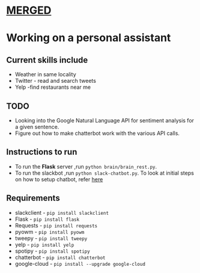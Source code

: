 # [MERGED](https://github.com/lordlabakdas/MunchTron/pull/6)
# Working on a personal assistant

## Current skills include
* Weather in same locality
* Twitter - read and search tweets
* Yelp -find restaurants near me

## TODO
* Looking into the Google Natural Language API for sentiment analysis for a given sentence.
* Figure out how to make chatterbot work with the various API calls.

## Instructions to run
* To run the __Flask__ server ,run `python brain/brain_rest.py`.
* To run the slackbot ,run `python slack-chatbot.py`. To look at initial steps on how to setup chatbot, refer [here](https://www.fullstackpython.com/blog/build-first-slack-bot-python.html)

## Requirements
* slackclient - `pip install slackclient`
* Flask - `pip install flask`
* Requests - `pip install requests`
* pyowm - `pip install pyowm`
* tweepy - `pip install tweepy`
* yelp - `pip install yelp`
* spotipy - `pip install spotipy`
* chatterbot - `pip install chatterbot`
* google-cloud - `pip install --upgrade google-cloud`
